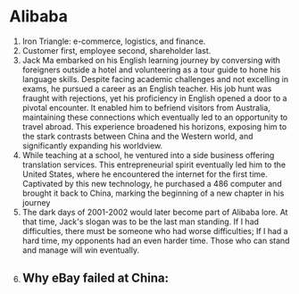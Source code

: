 # Alibaba

1. Iron Triangle: e-commerce, logistics, and finance.
2. Customer first, employee second, shareholder last.
3. Jack Ma embarked on his English learning journey by conversing with foreigners outside a hotel and volunteering as a tour guide to hone his language skills. Despite facing academic challenges and not excelling in exams, he pursued a career as an English teacher. His job hunt was fraught with rejections, yet his proficiency in English opened a door to a pivotal encounter. It enabled him to befriend visitors from Australia, maintaining these connections which eventually led to an opportunity to travel abroad. This experience broadened his horizons, exposing him to the stark contrasts between China and the Western world, and significantly expanding his worldview.
4. While teaching at a school, he ventured into a side business offering translation services. This entrepreneurial spirit eventually led him to the United States, where he encountered the internet for the first time. Captivated by this new technology, he purchased a 486 computer and brought it back to China, marking the beginning of a new chapter in his journey
5. The dark days of 2001-2002 would later become part of Alibaba lore. At that time, Jack's slogan was to be the last man standing. If I had difficulties, there must be someone who had worse difficulties; If I had a hard time, my opponents had an even harder time. Those who can stand and manage will win eventually. 
6. Why eBay failed at China:
    - 
